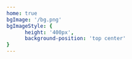 ```yaml
---
home: true
bgImage: '/bg.png'
bgImageStyle: {
      height: '400px',
      background-position: 'top center'
}
---
```



